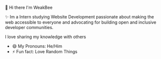 👋 Hi there I'm WeakBee

✨ Im a Intern studying Website Development passionate about making the web accessible to everyone and advocating for building open and inclusive developer communities.

I love sharing my knowledge with others

- 😄 My Pronouns: He/Him
- ⚡ Fun fact: Love Random Things
